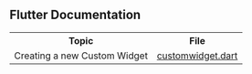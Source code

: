 

<h2> Flutter Documentation</h2>

<table>
  <tr>
    <th>Topic</th> <th>File</th>
  </tr>
  
  <tr>
    <td>Creating a new Custom Widget </td> 
    <td><a href="https://github.com/mdnahidhossen1911/Documentation/blob/main/customwidget.dart">customwidget.dart</a></td>
  </tr>
  

</table>


